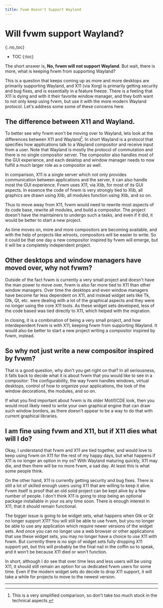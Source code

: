 ```yaml
---
title: Fvwm Doesn't Support Wayland
---
```


# Will fvwm support Wayland?
{:.no_toc}

* TOC
{:toc}

The short answer is, **No, fvwm will not support Wayland**.
But wait, there is more, what is keeping fvwm from supporting
Wayland?

This is a question that keeps coming up as more and more desktops
are primarily supporting Wayland, and X11 (via Xorg) is primarily
getting security and bug fixes, and is essentially in a feature freeze.
There is a feeling that X11 is dying and with it their favorite
window manager, and they both want to not only keep using fvwm, but
use it with the more modern Wayland protocol. Let's address some
some of these concerns here.

## The difference between X11 and Wayland.

To better see why fvwm won't be moving over to Wayland, lets
look at the differences between X11 and Wayland[^1]. In short
Wayland is a protocol that specifies how applications talk to
a Wayland compositor and receive input from a user. Note that
Wayland is mostly the protocol of commutation and there is no
single compositor server. The compositor also handles most of
the GUI experience, and each desktop and window manager needs
to now fulfill a much larger role as a compositor as well.

In comparison, X11 is a single server which not only provides
communication between applications and the server, it can also
handle most the GUI experience. Fvwm uses X11, via Xlib, for
most of its GUI aspects. In essence the code of fvwm is very
strongly tied to Xlib, all graphics are drawn using Xlib, all
modules function using Xlib, and so on.

Thus to move away from X11, fvwm would need to rewrite most
aspects of its code base, rewrite all modules, and build
a compositor. The project doesn't have the maintainers to
undergo such a tasks, and even if it did, it would be better
to start a new project.

As time moves on, more and more compositors are becoming
available, and with the help of projects like wlroots,
compositors will be easier to write. So it could be that
one day a new compositor inspired by fvwm will emerge, but
it will be a completely independent project.

## Other desktops and window managers have moved over, why not fvwm?

Outside of the fact fvwm is currently a very small project and
doesn't have the man power to move over, fvwm is also far more
tied to X11 than other window managers.
Over time the desktops and even window managers have become
far less dependent on X11, and instead widget sets like
Tk, Gtk, Qt, etc. were dealing with a lot of the graphical aspects
and they were no longer using the core X11 tools. As these widget
sets developed, less of the code based was tied directly to X11,
which helped with the migration.

In closing, it is a combination of being a very small project,
and how interdependent fvwm is with X11, keeping fvwm from supporting
Wayland. It would also be better to start a new project
writing a compositor inspired by fvwm, instead.

## So why not just write a new compositor inspired by fvwm?

That is a good question, why don't you get right on that? In all
seriousness, it falls back to decide what it is about fvwm that
you would like to see in a compositor: The configurability,
the way fvwm handles windows, virtual desktops, control
of how to organize your applications, the look of the window
decorations, the modules, and so on.

If what you find important about fvwm is its older Motif/CDE look,
then you would most likely need to write your own graphical engine
that can draw such window borders, as there doesn't appear to be
a way to do that with current graphical libraries.

## I am fine using fvwm and X11, but if X11 dies what will I do?

Okay, I understand that fvwm and X11 are tied together, and would
love to keep using fvwm on X11 for the rest of my happy days, but what
happens if X11 is no longer an option in my os? With Wayland maturing
quickly, X11 may die, and then there will be no more fvwm, a sad day.
At least this is what some people think.

On the other hand, X11 is currently getting security and bug fixes. There
is still a lot of skilled enough users using X11 that are willing to keep
it alive. Fvwm itself is proof that an old solid project can be kept alive
by a few number of people. I don't think X11 is going to stop being an
optional package installable in your os any time soon. There is enough
interest in X11, that it should remain functional.

The bigger issue is going to be widget sets, what happens when Gtk or
Qt no longer support X11? You will still be able to use fvwm, but
you no longer be able to use any application which require newer
versions of the widget sets. And once you can no longer use a web browser
or other applications that use these widget sets, you may no longer
have a choice to use X11 with fvwm. But currently there is no sign
of widget sets fully dropping X11 support yet, but this will probably
be the final nail in the coffin so to speak, and it won't be because
X11 died or won't function.

In short, although I do see that over time less and less users will
be using X11, it should still remain an option for us dedicated fvwm
users for some time. Even if the modern widget sets do decide to drop
X11 support, it will take a while for projects to move to the newest
version.

---

[^1]: This is a very simplified comparison, so don't take too
      much stock in the technical aspects.
